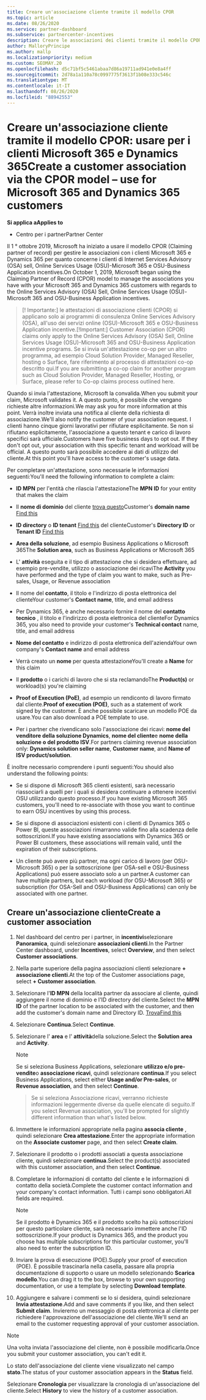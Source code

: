 ```yaml
---
title: Creare un'associazione cliente tramite il modello CPOR
ms.topic: article
ms.date: 08/26/2020
ms.service: partner-dashboard
ms.subservice: partnercenter-incentives
description: Creare le associazioni dei clienti tramite il modello CPOR (Claiming partner of record). Consente di gestire le vendite, l'utilizzo & gli incentivi per i clienti Microsoft 365 e Dynamics 365.
author: MalloryPrincipe
ms.author: mallp
ms.localizationpriority: medium
ms.custom: SEOMAY.20
ms.openlocfilehash: d5c71bf5c5461abaa7d86a19711ad941e0e8a4ff
ms.sourcegitcommit: 2d78a1a110a78c0997775f3613f1b08e333c546c
ms.translationtype: MT
ms.contentlocale: it-IT
ms.lasthandoff: 08/26/2020
ms.locfileid: "88942553"
---
```

# <a name="create-a-customer-association-via-the-cpor-model--use-for-microsoft-365-and-dynamics-365-customers"></a><span data-ttu-id="1c0bc-104">Creare un'associazione cliente tramite il modello CPOR: usare per i clienti Microsoft 365 e Dynamics 365</span><span class="sxs-lookup"><span data-stu-id="1c0bc-104">Create a customer association via the CPOR model – use for Microsoft 365 and Dynamics 365 customers</span></span>

<span data-ttu-id="1c0bc-105">**Si applica a**</span><span class="sxs-lookup"><span data-stu-id="1c0bc-105">**Applies to**</span></span>

- <span data-ttu-id="1c0bc-106">Centro per i partner</span><span class="sxs-lookup"><span data-stu-id="1c0bc-106">Partner Center</span></span>

<span data-ttu-id="1c0bc-107">Il 1 ° ottobre 2019, Microsoft ha iniziato a usare il modello CPOR (Claiming partner of record) per gestire le associazioni con i clienti Microsoft 365 e Dynamics 365 per quanto concerne i clienti di Internet Services Advisory (OSA) sell, Online Services Usage (OSU)-Microsoft 365 e OSU-Business Application incentives.</span><span class="sxs-lookup"><span data-stu-id="1c0bc-107">On October 1, 2019, Microsoft began using the Claiming Partner of Record (CPOR) model to manage the associations you have with your Microsoft 365 and Dynamics 365 customers with regards to the Online Services Advisory (OSA) Sell, Online Services Usage (OSU)-Microsoft 365 and OSU-Business Application incentives.</span></span>

><span data-ttu-id="1c0bc-108">[! Importante:] le attestazioni di associazione clienti (CPOR) si applicano solo ai programmi di consulenza Online Services Advisory (OSA), all'uso dei servizi online (OSU)-Microsoft 365 e OSU-Business Application incentive.</span><span class="sxs-lookup"><span data-stu-id="1c0bc-108">[!Important:] Customer Association (CPOR) claims only apply to the Online Services Advisory (OSA) Sell, Online Services Usage (OSU)-Microsoft 365 and OSU-Business Application incentive programs.</span></span> <span data-ttu-id="1c0bc-109">Se si invia un'attestazione co-op per un altro programma, ad esempio Cloud Solution Provider, Managed Reseller, hosting o Surface, fare riferimento al processo di attestazioni co-op descritto qui.</span><span class="sxs-lookup"><span data-stu-id="1c0bc-109">If you are submitting a co-op claim for another program such as Cloud Solution Provider, Managed Reseller, Hosting, or Surface, please refer to Co-op claims process outlined here.</span></span>

<span data-ttu-id="1c0bc-110">Quando si invia l'attestazione, Microsoft la convalida.</span><span class="sxs-lookup"><span data-stu-id="1c0bc-110">When you submit your claim, Microsoft validates it.</span></span> <span data-ttu-id="1c0bc-111">A questo punto, è possibile che vengano richieste altre informazioni.</span><span class="sxs-lookup"><span data-stu-id="1c0bc-111">We may ask you for more information at this point.</span></span> <span data-ttu-id="1c0bc-112">Verrà inoltre inviata una notifica al cliente della richiesta di associazione.</span><span class="sxs-lookup"><span data-stu-id="1c0bc-112">We'll also notify the customer of your association request.</span></span> <span data-ttu-id="1c0bc-113">I clienti hanno cinque giorni lavorativi per rifiutare esplicitamente. Se non si rifiutano esplicitamente, l'associazione a questo tenant e carico di lavoro specifici sarà ufficiale.</span><span class="sxs-lookup"><span data-stu-id="1c0bc-113">Customers have five business days to opt out. If they don't opt out, your association with this specific tenant and workload will be official.</span></span> <span data-ttu-id="1c0bc-114">A questo punto sarà possibile accedere ai dati di utilizzo del cliente.</span><span class="sxs-lookup"><span data-stu-id="1c0bc-114">At this point you'll have access to the customer's usage data.</span></span> 

<span data-ttu-id="1c0bc-115">Per completare un'attestazione, sono necessarie le informazioni seguenti:</span><span class="sxs-lookup"><span data-stu-id="1c0bc-115">You'll need the following information to complete a claim:</span></span>

- <span data-ttu-id="1c0bc-116">**ID MPN** per l'entità che rilascia l'attestazione</span><span class="sxs-lookup"><span data-stu-id="1c0bc-116">The **MPN ID** for your entity that makes the claim</span></span>

- <span data-ttu-id="1c0bc-117">Il **nome di dominio** del cliente [trova questo](find-domain-name.md)</span><span class="sxs-lookup"><span data-stu-id="1c0bc-117">Customer's **domain name** [Find this](find-domain-name.md)</span></span>

- <span data-ttu-id="1c0bc-118">**ID directory** o **ID tenant** [Find this](find-domain-name.md) del cliente</span><span class="sxs-lookup"><span data-stu-id="1c0bc-118">Customer's **Directory ID** or **Tenant ID** [Find this](find-domain-name.md)</span></span>

- <span data-ttu-id="1c0bc-119">**Area della soluzione**, ad esempio Business Applications o Microsoft 365</span><span class="sxs-lookup"><span data-stu-id="1c0bc-119">The **Solution area**, such as Business Applications or Microsoft 365</span></span>

- <span data-ttu-id="1c0bc-120">L' **attività** eseguita e il tipo di attestazione che si desidera effettuare, ad esempio pre-vendite, utilizzo o associazione dei ricavi</span><span class="sxs-lookup"><span data-stu-id="1c0bc-120">The **Activity** you have performed and the type of claim you want to make, such as Pre-sales, Usage, or Revenue association</span></span>

- <span data-ttu-id="1c0bc-121">Il nome del **contatto**, il titolo e l'indirizzo di posta elettronica del cliente</span><span class="sxs-lookup"><span data-stu-id="1c0bc-121">Your customer's **Contact name**, title, and email address</span></span>

- <span data-ttu-id="1c0bc-122">Per Dynamics 365, è anche necessario fornire il nome del **contatto tecnico** , il titolo e l'indirizzo di posta elettronica del cliente</span><span class="sxs-lookup"><span data-stu-id="1c0bc-122">For Dynamics 365, you also need to provide your customer's **Technical contact** name, title, and email address</span></span>

- <span data-ttu-id="1c0bc-123">**Nome del contatto** e indirizzo di posta elettronica dell'azienda</span><span class="sxs-lookup"><span data-stu-id="1c0bc-123">Your own company's **Contact name** and email address</span></span>

- <span data-ttu-id="1c0bc-124">Verrà creato un **nome** per questa attestazione</span><span class="sxs-lookup"><span data-stu-id="1c0bc-124">You'll create a **Name** for this claim</span></span>

- <span data-ttu-id="1c0bc-125">Il **prodotto** o i carichi di lavoro che si sta reclamando</span><span class="sxs-lookup"><span data-stu-id="1c0bc-125">The **Product(s)** or workload(s) you're claiming</span></span>

- <span data-ttu-id="1c0bc-126">**Proof of Execution (PoE)**, ad esempio un rendiconto di lavoro firmato dal cliente.</span><span class="sxs-lookup"><span data-stu-id="1c0bc-126">**Proof of execution (POE)**, such as a statement of work signed by the customer.</span></span> <span data-ttu-id="1c0bc-127">È anche possibile scaricare un modello POE da usare.</span><span class="sxs-lookup"><span data-stu-id="1c0bc-127">You can also download a POE template to use.</span></span>

- <span data-ttu-id="1c0bc-128">Per i partner che rivendicano solo l'associazione dei ricavi: **nome del venditore della soluzione Dynamics**, **nome del cliente**e **nome della soluzione o del prodotto ISV**.</span><span class="sxs-lookup"><span data-stu-id="1c0bc-128">For partners claiming revenue association only: **Dynamics solution seller name**, **Customer name**, and **Name of ISV product/solution**.</span></span> 

<span data-ttu-id="1c0bc-129">È inoltre necessario comprendere i punti seguenti:</span><span class="sxs-lookup"><span data-stu-id="1c0bc-129">You should also understand the following points:</span></span>

- <span data-ttu-id="1c0bc-130">Se si dispone di Microsoft 365 clienti esistenti, sarà necessario riassociarli a quelli per i quali si desidera continuare a ottenere incentivi OSU utilizzando questo processo.</span><span class="sxs-lookup"><span data-stu-id="1c0bc-130">If you have existing Microsoft 365 customers, you'll need to re-associate with those you want to continue to earn OSU incentives by using this process.</span></span>

- <span data-ttu-id="1c0bc-131">Se si dispone di associazioni esistenti con i clienti di Dynamics 365 o Power BI, queste associazioni rimarranno valide fino alla scadenza delle sottoscrizioni.</span><span class="sxs-lookup"><span data-stu-id="1c0bc-131">If you have existing associations with Dynamics 365 or Power BI customers, these associations will remain valid, until the expiration of their subscriptions.</span></span>

- <span data-ttu-id="1c0bc-132">Un cliente può avere più partner, ma ogni carico di lavoro (per OSU-Microsoft 365) o per la sottoscrizione (per OSA-sell e OSU-Business Applications) può essere associato solo a un partner.</span><span class="sxs-lookup"><span data-stu-id="1c0bc-132">A customer can have multiple partners, but each workload (for OSU-Microsoft 365) or subscription (for OSA-Sell and OSU-Business Applications) can only be associated with one partner.</span></span>

## <a name="create-a-customer-association"></a><span data-ttu-id="1c0bc-133">Creare un'associazione cliente</span><span class="sxs-lookup"><span data-stu-id="1c0bc-133">Create a customer association</span></span>

1. <span data-ttu-id="1c0bc-134">Nel dashboard del centro per i partner, in **incentivi**selezionare **Panoramica**, quindi selezionare **associazioni clienti**.</span><span class="sxs-lookup"><span data-stu-id="1c0bc-134">In the Partner Center dashboard, under **Incentives**, select **Overview**, and then select **Customer associations**.</span></span> 

2. <span data-ttu-id="1c0bc-135">Nella parte superiore della pagina associazioni clienti selezionare **+ associazione clienti**.</span><span class="sxs-lookup"><span data-stu-id="1c0bc-135">At the top of the Customer associations page, select **+ Customer association**.</span></span>

3. <span data-ttu-id="1c0bc-136">Selezionare l'**ID MPN** della località partner da associare al cliente, quindi aggiungere il nome di dominio e l'ID directory del cliente.</span><span class="sxs-lookup"><span data-stu-id="1c0bc-136">Select the **MPN ID** of the partner location to be associated with the customer, and then add the customer's domain name and Directory ID.</span></span> [<span data-ttu-id="1c0bc-137">Trova</span><span class="sxs-lookup"><span data-stu-id="1c0bc-137">Find this</span></span>](find-domain-name.md)

4. <span data-ttu-id="1c0bc-138">Selezionare **Continua**.</span><span class="sxs-lookup"><span data-stu-id="1c0bc-138">Select **Continue**.</span></span>

5. <span data-ttu-id="1c0bc-139">Selezionare l' **area** e l' **attività**della soluzione.</span><span class="sxs-lookup"><span data-stu-id="1c0bc-139">Select the **Solution area** and **Activity**.</span></span> 

   >[!Note]
   >
   ><span data-ttu-id="1c0bc-140">Se si seleziona Business Applications, selezionare **utilizzo e/o pre-vendite**o **associazione ricavi**, quindi selezionare **continua**.</span><span class="sxs-lookup"><span data-stu-id="1c0bc-140">If you select Business Applications, select either **Usage and/or Pre-sales**, or **Revenue association**, and then select **Continue**.</span></span> 

   ><span data-ttu-id="1c0bc-141">Se si seleziona Associazione ricavi, verranno richieste informazioni leggermente diverse da quelle elencate di seguito.</span><span class="sxs-lookup"><span data-stu-id="1c0bc-141">If you select Revenue association, you'll be prompted for slightly different information than what's listed below.</span></span>

6. <span data-ttu-id="1c0bc-142">Immettere le informazioni appropriate nella pagina **associa cliente** , quindi selezionare **Crea attestazione**.</span><span class="sxs-lookup"><span data-stu-id="1c0bc-142">Enter the appropriate information on the **Associate customer** page, and then select **Create claim**.</span></span>

7. <span data-ttu-id="1c0bc-143">Selezionare il prodotto o i prodotti associati a questa associazione cliente, quindi selezionare **continua**.</span><span class="sxs-lookup"><span data-stu-id="1c0bc-143">Select the product(s) associated with this customer association, and then select **Continue**.</span></span>

8. <span data-ttu-id="1c0bc-144">Completare le informazioni di contatto del cliente e le informazioni di contatto della società.</span><span class="sxs-lookup"><span data-stu-id="1c0bc-144">Complete the customer contact information and your company's contact information.</span></span> <span data-ttu-id="1c0bc-145">Tutti i campi sono obbligatori.</span><span class="sxs-lookup"><span data-stu-id="1c0bc-145">All fields are required.</span></span> 

   >[!NOTE]
   ><span data-ttu-id="1c0bc-146">Se il prodotto è Dynamics 365 e il prodotto scelto ha più sottoscrizioni per questo particolare cliente, sarà necessario immettere anche l'ID sottoscrizione.</span><span class="sxs-lookup"><span data-stu-id="1c0bc-146">If your product is Dynamics 365, and the product you choose has multiple subscriptions for this particular customer, you'll also need to enter the subscription ID.</span></span>

9. <span data-ttu-id="1c0bc-147">Inviare la prova di esecuzione (POE).</span><span class="sxs-lookup"><span data-stu-id="1c0bc-147">Supply your proof of execution (POE).</span></span> <span data-ttu-id="1c0bc-148">È possibile trascinarla nella casella, passare alla propria documentazione di supporto o usare un modello selezionando **Scarica modello**.</span><span class="sxs-lookup"><span data-stu-id="1c0bc-148">You can drag it to the box, browse to your own supporting documentation, or use a template by selecting **Download template**.</span></span> 

10. <span data-ttu-id="1c0bc-149">Aggiungere e salvare i commenti se lo si desidera, quindi selezionare **Invia attestazione**.</span><span class="sxs-lookup"><span data-stu-id="1c0bc-149">Add and save comments if you like, and then select **Submit claim**.</span></span> <span data-ttu-id="1c0bc-150">Invieremo un messaggio di posta elettronica al cliente per richiedere l'approvazione dell'associazione del cliente.</span><span class="sxs-lookup"><span data-stu-id="1c0bc-150">We'll send an email to the customer requesting approval of your customer association.</span></span>

   >[!NOTE]
   ><span data-ttu-id="1c0bc-151">Una volta inviata l'associazione del cliente, non è possibile modificarla.</span><span class="sxs-lookup"><span data-stu-id="1c0bc-151">Once you submit your customer association, you can't edit it.</span></span>

<span data-ttu-id="1c0bc-152">Lo stato dell'associazione del cliente viene visualizzato nel campo **stato**.</span><span class="sxs-lookup"><span data-stu-id="1c0bc-152">The status of your customer association appears in the **Status** field.</span></span>

<span data-ttu-id="1c0bc-153">Selezionare **Cronologia** per visualizzare la cronologia di un'associazione del cliente.</span><span class="sxs-lookup"><span data-stu-id="1c0bc-153">Select **History** to view the history of a customer association.</span></span>
